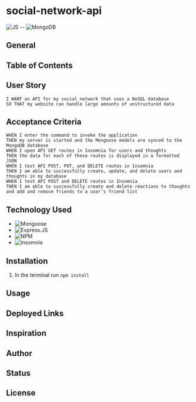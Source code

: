 # social-network-api
![JS](https://img.shields.io/badge/JavaScript-323330?style=for-the-badge&logo=javascript&logoColor=F7DF1E) --  ![MongoDB](https://img.shields.io/badge/MongoDB-%234ea94b.svg?style=for-the-badge&logo=mongodb&logoColor=white)

## General

## Table of Contents


## User Story
```AS A social media startup
I WANT an API for my social network that uses a NoSQL database
SO THAT my website can handle large amounts of unstructured data
```


## Acceptance Criteria
```GIVEN a social network API
WHEN I enter the command to invoke the application
THEN my server is started and the Mongoose models are synced to the MongoDB database
WHEN I open API GET routes in Insomnia for users and thoughts
THEN the data for each of these routes is displayed in a formatted JSON
WHEN I test API POST, PUT, and DELETE routes in Insomnia
THEN I am able to successfully create, update, and delete users and thoughts in my database
WHEN I test API POST and DELETE routes in Insomnia
THEN I am able to successfully create and delete reactions to thoughts and add and remove friends to a user’s friend list
```

## Technology Used
- ![Mongoose](https://img.shields.io/badge/MongoDB-4EA94B?style=for-the-badge&logo=mongodb&logoColor=white)
- ![Express.JS](https://img.shields.io/badge/Express.js-000000?style=for-the-badge&logo=express&logoColor=white)
- ![NPM](https://img.shields.io/badge/npm-CB3837?style=for-the-badge&logo=npm&logoColor=white)
- ![Insomnia](https://img.shields.io/badge/Insomnia-black?style=for-the-badge&logo=insomnia&logoColor=5849BE) 

## Installation
1. In the terminal run `npm install`

## Usage

## Deployed Links

## Inspiration

## Author 

## Status

## License 
